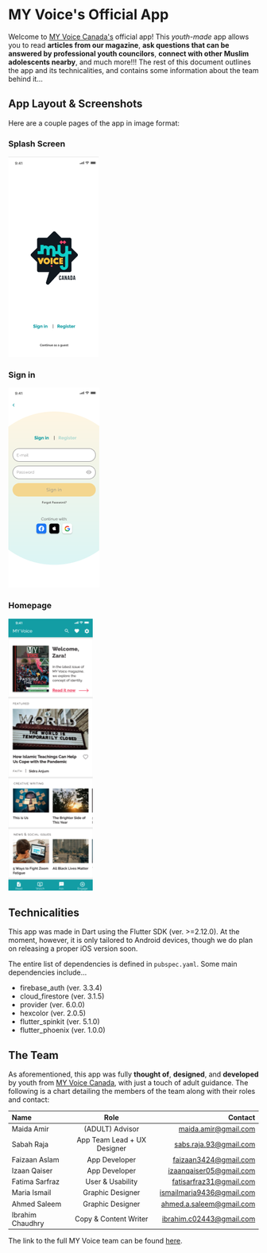 # MY Voice's Official App

Welcome to [MY Voice Canada's](https://www.myvoicecanada.com) official app! This _youth-made_ app allows you to read **articles from our magazine**, **ask questions that can be answered by professional youth councilors**, **connect with other Muslim adolescents nearby**, and much more!!! The rest of this document outlines the app and its technicalities, and contains some information about the team behind it...

## App Layout & Screenshots

Here are a couple pages of the app in image format:

### Splash Screen

![Splash Screen](./assets/images/app_splashscreen.png)

### Sign in

![Sign In](./assets/images/app_signin.png)

### Homepage

![Home](./assets/images/app_home.png)

## Technicalities

This app was made in Dart using the Flutter SDK (ver. >=2.12.0). At the moment, however, it is only tailored to Android devices, though we do plan on releasing a proper iOS version soon.

The entire list of dependencies is defined in `pubspec.yaml`. Some main dependencies include...

- firebase_auth (ver. 3.3.4)
- cloud_firestore (ver. 3.1.5)
- provider (ver. 6.0.0)
- hexcolor (ver. 2.0.5)
- flutter_spinkit (ver. 5.1.0)
- flutter_phoenix (ver. 1.0.0)

## The Team

As aforementioned, this app was fully **thought of**, **designed**, and **developed** by youth from [MY Voice Canada](https://www.myvoicecanada.com), with just a touch of adult guidance. The following is a chart detailing the members of the team along with their roles and contact:

| Name             |            Role             |                   Contact |
| :--------------- | :-------------------------: | ------------------------: |
| Maida Amir       |       (ADULT) Advisor       |      maida.amir@gmail.com |
| Sabah Raja       | App Team Lead + UX Designer |    sabs.raja.93@gmail.com |
| Faizaan Aslam    |        App Developer        |     faizaan3424@gmail.com |
| Izaan Qaiser     |        App Developer        |   izaanqaiser05@gmail.com |
| Fatima Sarfraz   |      User & Usability       |   fatisarfraz31@gmail.com |
| Maria Ismail     |      Graphic Designer       | ismailmaria9436@gmail.com |
| Ahmed Saleem     |      Graphic Designer       |  ahmed.a.saleem@gmail.com |
| Ibrahim Chaudhry |    Copy & Content Writer    |  ibrahim.c02443@gmail.com |

The link to the full MY Voice team can be found [here](https://myvoicecanada.com/about/).